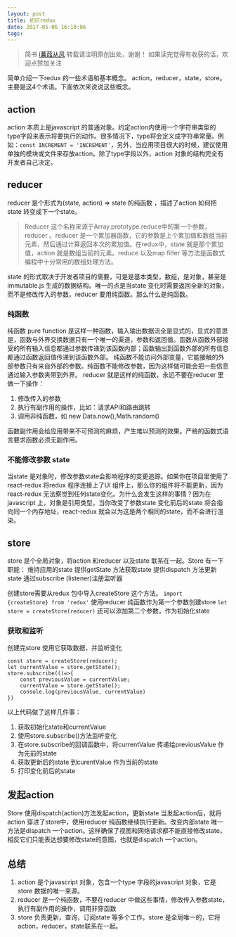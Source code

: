 ```yaml
---
layout: post
title: 初识redux
date: 2017-05-06 16:10:06
tags:
---
```

> 简书 [i蒹葭从风](http://www.jianshu.com/u/1578eaace5b4)
转载请注明原创出处，谢谢！
如果读完觉得有收获的话，欢迎点赞加关注

简单介绍一下redux 的一些术语和基本概念。 action，reducer，state，store。主要是这4个术语。下面依次来说说这些概念。


## action
action 本质上是javascript 的普通对象。约定action内使用一个字符串类型的type字段来表示将要执行的动作。很多情况下，type将会定义成字符串常量。例如：`const INCREMENT = 'INCREMENT'`，另外，当应用项目很大的时候，建议使用单独的模块或文件来存放action。除了type字段以外，action 对象的结构完全有开发者自己决定。
## reducer
reducer 是个形式为(state, action) => state 的纯函数 ，描述了action 如何把state 转变成下一个state。
> Reducer  这个名称来源于Array.prototype.reduce中的第一个参数，reducer 。reducer 是一个累加器函数，它的参数是上个累加值和数组当前元素，然后通过计算返回本次的累加值。在redux中，state 就是那个累加值，action 就是数组当前的元素。reduce 以及map filter 等方法是函数式编程中十分常用的数组处理方法。
<!-- more -->
state 的形式取决于开发者项目的需要，可是是基本类型，数组，是对象，甚至是immutable.js 生成的数据结构。唯一的点是当state 变化时需要返回全新的对象，而不是修改传入的参数。reducer 要用纯函数。那么什么是纯函数。
### 纯函数
纯函数 pure function 是这样一种函数，输入输出数据流全是显式的，显式的意思是，函数与外界交换数据只有一个唯一的渠道，参数和返回值。函数从函数外部接受的所有输入信息都通过参数传递到该函数内部；函数输出到函数外部的所有信息都通过函数返回值传递到该函数外部。
纯函数不能访问外部变量，它能接触的外部参数只有来自外部的参数。纯函数不能修改参数，因为这样做可能会把一些信息通过输入参数夹带到外界。
reducer 就是这样的纯函数，永远不要在reducer 里做一下操作：
1. 修改传入的参数
2. 执行有副作用的操作，比如：请求API和路由跳转
3. 调用非纯函数，如 new Data.now(),Math.random()

函数副作用会给应用带来不可预测的麻烦，产生难以预测的效果。严格的函数式语言要求函数必须无副作用。
### 不能修改参数 state
当state 是对象时，修改参数state会影响程序的变更追踪。如果你在项目里使用了react-redux 将redux 程序连接上了UI 组件上，那么你的组件将不能更新，因为react-redux 无法察觉到任何state变化。为什么会发生这样的事情？因为在javascript 上，对象是引用类型，当你改变了参数state 变化前后的state 将会指向同一个内存地址，react-redux 就会以为这是两个相同的state，而不会进行渲染。
## store
store 是个全局对象，将action 和reducer 以及state 联系在一起。Store 有一下职能：
维持应用的state
提供getState 方法获取state
提供dispatch 方法更新state
通过subscribe (listener)注册监听器

创建store需要从redux 包中导入createStore 这个方法。
`import  {createStore} from 'redux'` 
使用reducer 纯函数作为第一个参数创建store
`let store = createStore(reducer)`
还可以添加第二个参数，作为初始化state
### 获取和监听
创建完store 使用它获取数据，并监听变化
```
const store = createStore(reducer);
let currentValue = store.getState();
store.subscribe(()=>{
    const previousValue = currentValue;
    currentValue = store.getState();
    console.log(previousValue, currentValue)
})
```
以上代码做了这样几件事：
1. 获取初始化state和currentValue
2. 使用store.subscribe()方法监听变化
3. 在store.subscribe的回调函数中，将currentValue 传递给previousValue 作为先前的state
4. 获取更新后的state 到curentValue 作为当前的state
5. 打印变化前后的state

## 发起action
Store 使用dispatch(action)方法发起action，更新state
当发起action后，就将action 穿进了store中，使用reducer 纯函数继续执行更新。改变内部state 唯一方法是dispatch 一个action。这样确保了视图和网络请求都不能直接修改state，相反它们只能表达想要修改state的意图，也就是dispatch 一个action。

## 总结
1. action 是个javascript 对象，包含一个type 字段的javascript 对象，它是store 数据的唯一来源。
2. reducer 是一个纯函数，不要在reducer 中做这些事情，修改传入参数state，执行有副作用的操作，调用非穿函数
3. store 负责更新，查询，订阅state 等多个工作。store 是全局唯一的，它将action，reducer，state联系在一起。